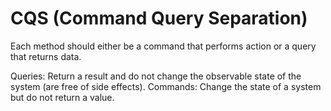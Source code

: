 # CQS (Command Query Separation)

Each method should either be a command that performs action or a query that returns data.

Queries: Return a result and do not change the observable state of the system (are free of side effects).
Commands: Change the state of a system but do not return a value.

